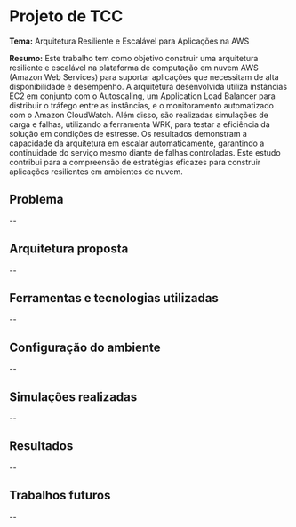 # Projeto de TCC
**Tema:** Arquitetura Resiliente e Escalável para Aplicações na AWS

**Resumo:** 
Este trabalho tem como objetivo construir uma arquitetura resiliente e escalável na plataforma de computação em nuvem AWS (Amazon Web Services) para suportar aplicações que necessitam de alta disponibilidade e desempenho. A arquitetura desenvolvida utiliza instâncias EC2 em conjunto com o Autoscaling, um Application Load Balancer para distribuir o tráfego entre as instâncias, e o monitoramento automatizado com o Amazon CloudWatch. Além disso, são realizadas simulações de carga e falhas, utilizando a ferramenta WRK, para testar a eficiência da solução em condições de estresse. Os resultados demonstram a capacidade da arquitetura em escalar automaticamente, garantindo a continuidade do serviço mesmo diante de falhas controladas. Este estudo contribui para a compreensão de estratégias eficazes para construir aplicações resilientes em ambientes de nuvem.

## Problema
--

## Arquitetura proposta
--

## Ferramentas e tecnologias utilizadas
--

## Configuração do ambiente
--

## Simulações realizadas
--

## Resultados
--

## Trabalhos futuros
--